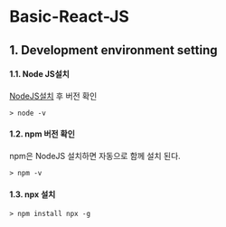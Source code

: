# Basic-React-JS

## 1. Development environment setting

#### 1.1. Node JS설치
[NodeJS설치](https://nodejs.org/ko/) 후 버전 확인
```
> node -v
```

#### 1.2. npm 버전 확인
npm은 NodeJS 설치하면 자동으로 함께 설치 된다.
```
> npm -v
```

#### 1.3. npx 설치
```
> npm install npx -g
```
